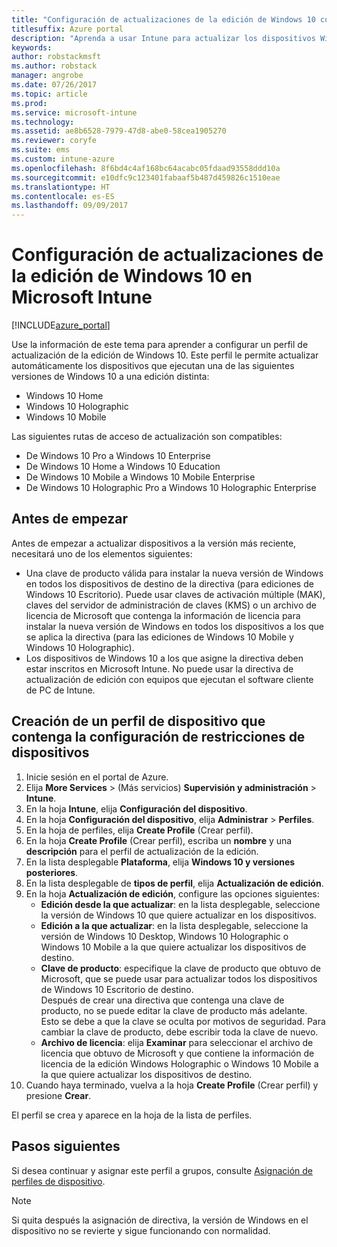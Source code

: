 ```yaml
---
title: "Configuración de actualizaciones de la edición de Windows 10 con Intune"
titlesuffix: Azure portal
description: "Aprenda a usar Intune para actualizar los dispositivos Windows 10 que administra a una edición distinta."
keywords: 
author: robstackmsft
ms.author: robstack
manager: angrobe
ms.date: 07/26/2017
ms.topic: article
ms.prod: 
ms.service: microsoft-intune
ms.technology: 
ms.assetid: ae8b6528-7979-47d8-abe0-58cea1905270
ms.reviewer: coryfe
ms.suite: ems
ms.custom: intune-azure
ms.openlocfilehash: 8f6bd4c4af168bc64acabc05fdaad93558ddd10a
ms.sourcegitcommit: e10dfc9c123401fabaaf5b487d459826c1510eae
ms.translationtype: HT
ms.contentlocale: es-ES
ms.lasthandoff: 09/09/2017
---
```

# <a name="how-to-configure-windows-10-edition-upgrades-in-microsoft-intune"></a>Configuración de actualizaciones de la edición de Windows 10 en Microsoft Intune

[!INCLUDE[azure_portal](./includes/azure_portal.md)]

Use la información de este tema para aprender a configurar un perfil de actualización de la edición de Windows 10. Este perfil le permite actualizar automáticamente los dispositivos que ejecutan una de las siguientes versiones de Windows 10 a una edición distinta:

- Windows 10 Home
- Windows 10 Holographic
- Windows 10 Mobile


Las siguientes rutas de acceso de actualización son compatibles:

- De Windows 10 Pro a Windows 10 Enterprise
- De Windows 10 Home a Windows 10 Education
- De Windows 10 Mobile a Windows 10 Mobile Enterprise
- De Windows 10 Holographic Pro a Windows 10 Holographic Enterprise


## <a name="before-you-start"></a>Antes de empezar
Antes de empezar a actualizar dispositivos a la versión más reciente, necesitará uno de los elementos siguientes:

- Una clave de producto válida para instalar la nueva versión de Windows en todos los dispositivos de destino de la directiva (para ediciones de Windows 10 Escritorio). Puede usar claves de activación múltiple (MAK), claves del servidor de administración de claves (KMS) o un archivo de licencia de Microsoft que contenga la información de licencia para instalar la nueva versión de Windows en todos los dispositivos a los que se aplica la directiva (para las ediciones de Windows 10 Mobile y Windows 10 Holographic).
- Los dispositivos de Windows 10 a los que asigne la directiva deben estar inscritos en Microsoft Intune. No puede usar la directiva de actualización de edición con equipos que ejecutan el software cliente de PC de Intune.

## <a name="create-a-device-profile-containing-device-restriction-settings"></a>Creación de un perfil de dispositivo que contenga la configuración de restricciones de dispositivos

1. Inicie sesión en el portal de Azure.
2. Elija **More Services** >  (Más servicios) **Supervisión y administración** > **Intune**.
3. En la hoja **Intune**, elija **Configuración del dispositivo**.
2. En la hoja **Configuración del dispositivo**, elija **Administrar** > **Perfiles**.
3. En la hoja de perfiles, elija **Create Profile** (Crear perfil).
4. En la hoja **Create Profile** (Crear perfil), escriba un **nombre** y una **descripción** para el perfil de actualización de la edición.
5. En la lista desplegable **Plataforma**, elija **Windows 10 y versiones posteriores**.
6. En la lista desplegable de **tipos de perfil**, elija **Actualización de edición**.
7. En la hoja **Actualización de edición**, configure las opciones siguientes:
    - **Edición desde la que actualizar**: en la lista desplegable, seleccione la versión de Windows 10 que quiere actualizar en los dispositivos.
    - **Edición a la que actualizar**: en la lista desplegable, seleccione la versión de Windows 10 Desktop, Windows 10 Holographic o Windows 10 Mobile a la que quiere actualizar los dispositivos de destino.
    - **Clave de producto**: especifique la clave de producto que obtuvo de Microsoft, que se puede usar para actualizar todos los dispositivos de Windows 10 Escritorio de destino.<br>Después de crear una directiva que contenga una clave de producto, no se puede editar la clave de producto más adelante. Esto se debe a que la clave se oculta por motivos de seguridad. Para cambiar la clave de producto, debe escribir toda la clave de nuevo.
    - **Archivo de licencia**: elija **Examinar** para seleccionar el archivo de licencia que obtuvo de Microsoft y que contiene la información de licencia de la edición Windows Holographic o Windows 10 Mobile a la que quiere actualizar los dispositivos de destino.
8. Cuando haya terminado, vuelva a la hoja **Create Profile** (Crear perfil) y presione **Crear**.

El perfil se crea y aparece en la hoja de la lista de perfiles.

## <a name="next-steps"></a>Pasos siguientes

Si desea continuar y asignar este perfil a grupos, consulte [Asignación de perfiles de dispositivo](device-profile-assign.md).

>[!NOTE]
>Si quita después la asignación de directiva, la versión de Windows en el dispositivo no se revierte y sigue funcionando con normalidad.

